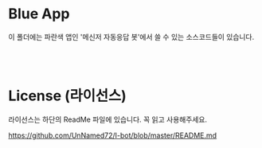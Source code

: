 # Blue App

이 폴더에는 파란색 앱인 '메신저 자동응답 봇'에서 쓸 수 있는 소스코드들이 있습니다.

</br></br>

# License (라이선스)
라이선스는 하단의 ReadMe 파일에 있습니다. 꼭 읽고 사용해주세요.

https://github.com/UnNamed72/I-bot/blob/master/README.md
